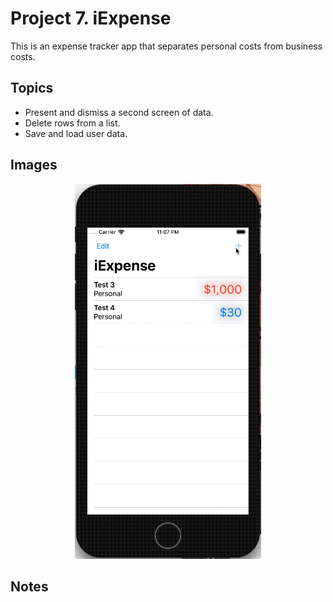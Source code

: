 
# Project 7. iExpense

This is an expense tracker app that separates personal costs from business costs. 

## Topics

- Present and dismiss a second screen of data.
- Delete rows from a list.
- Save and load user data.

## Images

<p align="center"><img src="img/run-example.gif" height="600px"></p>

## Notes

